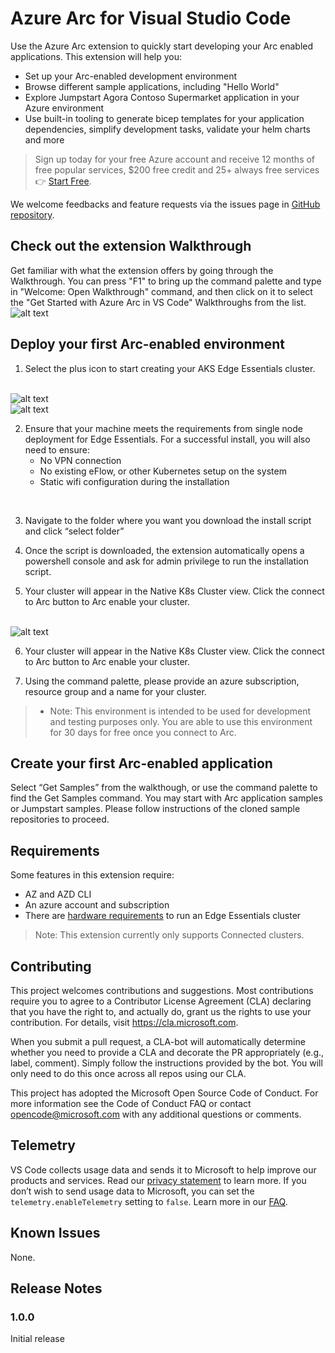 # Azure Arc for Visual Studio Code 

Use the Azure Arc extension to quickly start developing your Arc enabled applications. This extension will help you: 

- Set up your Arc-enabled development environment
- Browse different sample applications, including "Hello World"
- Explore Jumpstart Agora Contoso Supermarket application in your Azure environment
- Use built-in tooling to generate bicep templates for your application dependencies, simplify development tasks, validate your helm charts and more 

> Sign up today for your free Azure account and receive 12 months of free popular services, $200 free credit and 25+ always free services 👉 [Start Free](https://azure.microsoft.com/free/open-source).

We welcome feedbacks and feature requests via the issues page in [GitHub repository](https://github.com/Azure/azurearc-dev).

## Check out the extension Walkthrough
Get familiar with what the extension offers by going through the Walkthrough. You can press "F1" to bring up the command palette and type in "Welcome: Open Walkthrough" command, and then click on it to select the "Get Started with Azure Arc in VS Code" Walkthroughs from the list.
<img src="https://petwsa.blob.core.windows.net/vscext/openWalkthrough.png" alt="alt text">

## Deploy your first Arc-enabled environment
1. Select the plus icon to start creating your AKS Edge Essentials cluster.
<br/>
<img src="https://petwsa.blob.core.windows.net/vscext/provisionAksEE.png" alt="alt text">
<br/>
<img src="https://petwsa.blob.core.windows.net/vscext/provisionAksEeNotification.png" alt="alt text">

2. Ensure that your machine meets the requirements from single node deployment for Edge Essentials. For a successful install, you will also need to ensure:
    - No VPN connection 
    - No existing eFlow, or other Kubernetes setup on the system 
    - Static wifi configuration during the installation

<br/>

3. Navigate to the folder where you want you download the install script and click “select folder” 

4. Once the script is downloaded, the extension automatically opens a powershell console and ask for admin privilege to run the installation script.

5. Your cluster will appear in the Native K8s Cluster view. Click the connect to Arc button to Arc enable your cluster.
<br/>
<img src="https://petwsa.blob.core.windows.net/vscext/connectToArcIcon.png" alt="alt text">

6. Your cluster will appear in the Native K8s Cluster view. Click the connect to Arc button to Arc enable your cluster. 

7. Using the command palette, please provide an azure subscription, resource group and a name for your cluster.

> - Note: This environment is intended to be used for development and testing purposes only. You are able to use this environment for 30 days for free once you connect to Arc.


## Create your first Arc-enabled application
Select “Get Samples” from the walkthough, or use the command palette to find the Get Samples command. You may start with Arc application samples or Jumpstart samples. Please follow instructions of the cloned sample repositories to proceed.

## Requirements

Some features in this extension require:
- AZ and AZD CLI
- An azure account and subscription
- There are [hardware requirements](https://learn.microsoft.com/en-us/azure/aks/hybrid/aks-edge-system-requirements) to run an Edge Essentials cluster

> Note: This extension currently only supports Connected clusters.

## Contributing

This project welcomes contributions and suggestions. Most contributions require you to agree to a Contributor License Agreement (CLA) declaring that you have the right to, and actually do, grant us the rights to use your contribution. For details, visit https://cla.microsoft.com.

When you submit a pull request, a CLA-bot will automatically determine whether you need to provide a CLA and decorate the PR appropriately (e.g., label, comment). Simply follow the instructions provided by the bot. You will only need to do this once across all repos using our CLA.

This project has adopted the Microsoft Open Source Code of Conduct. For more information see the Code of Conduct FAQ or contact opencode@microsoft.com with any additional questions or comments.

## Telemetry
VS Code collects usage data and sends it to Microsoft to help improve our products and services. Read our [privacy statement](https://privacy.microsoft.com/en-us/privacystatement) to learn more. If you don’t wish to send usage data to Microsoft, you can set the `telemetry.enableTelemetry` setting to `false`. Learn more in our [FAQ](https://code.visualstudio.com/docs/supporting/faq#_how-to-disable-telemetry-reporting).

## Known Issues

None.

## Release Notes

### 1.0.0

Initial release
